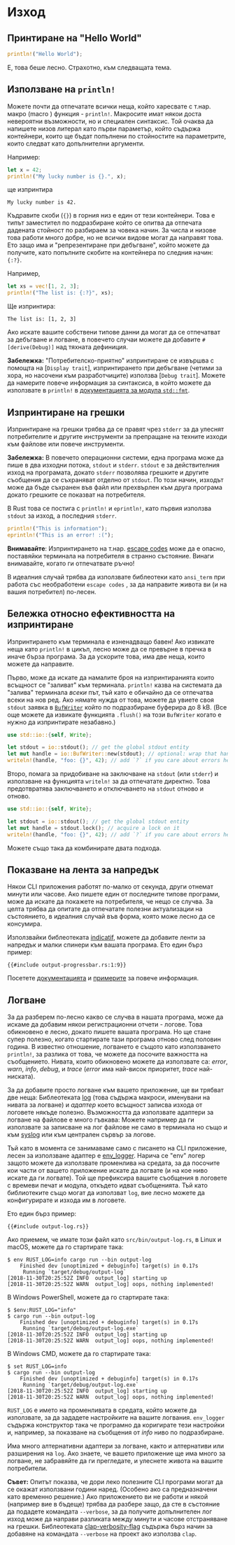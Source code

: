 # Изход

## Принтиране на "Hello World"

```rust
println!("Hello World");
```

Е, това беше лесно.
Страхотно, към следващата тема.

## Използване на `println!`

Можете почти да отпечатате всички неща, който харесвате
с т.нар. макро (macro ) функция - `println!`.
Макросите имат някои доста невероятни възможности,
но и специален синтаксис.
Той очаква да напишете низов литерал като първи параметър,
който съдържа контейнери, които ще бъдат попълнени
по стойностите на параметрите, които следват като допълнителни аргументи.

Например:

```rust
let x = 42;
println!("My lucky number is {}.", x);
```

ще изпринтира

```console
My lucky number is 42.
```

Къдравите скоби (`{}`) в горния низ е един от тези контейнери.
Това е типът заместител по подразбиране
който се опитва да отпечата дадената стойност по разбираем за човека начин.
За числа и низове това работи много добре,
но не всички видове могат да направят това.
Ето защо има и "репрезентиране при дебъгване",
който можете да получите, като попълните скобите на контейнера по следния начин: `{:?}`.

Например,

```rust
let xs = vec![1, 2, 3];
println!("The list is: {:?}", xs);
```

Ще изпринтира:

```console
The list is: [1, 2, 3]
```

Ако искате вашите собствени типове данни да могат да се отпечатват за дебъгване и логване,
в повечето случаи можете да добавите `#[derive(Debug)]` над тяхната дефиниция.

<aside>

**Забележка:**
"Потребителско-приятно" изпринтиране се извършва с помощта на [`Display trait`],
изпринтирането при дебъгване (четими за хора, но насочени към разработчиците) използва [`Debug trait`].
Можете да намерите повече информация за синтаксиса, в който можете да използвате в `println!`
в [документацията за модула `std::fmt`][std::fmt].

[std::fmt]: https://doc.rust-lang.org/1.39.0/std/fmt/index.html

</aside>

## Изпринтиране на грешки

Изпринтиране на грешки трябва да се правят чрез `stderr`
за да улеснят потребителите
и другите инструменти
за препращане на техните изходи към файлове
или повече инструменти.

<aside>

**Забележка:**
В повечето операционни системи,
една програма може да пише в два изходни потока, `stdout` и `stderr`.
`stdout` е за действителния изход на програмата,
докато `stderr` позволява грешките и другите съобщения да се съхраняват отделно от `stdout`.
По този начин,
изходът може да бъде съхранен във файл или прехвърлен към друга програма
докато грешките се показват на потребителя.

</aside>

В Rust това се постига
с `println!` и `eprintln!`,
като първия използва `stdout` за изход,
а последния `stderr`.

```rust
println!("This is information");
eprintln!("This is an error! :(");
```

<aside>

**Внимавайте**: Изпринтирането на т.нар. [escape codes] може да е опасно,
поставяйки терминала на потребителя в странно състояние.
Винаги внимавайте, когато ги отпечатвате ръчно!

[escape codes]: https://en.wikipedia.org/wiki/ANSI_escape_code

В идеалния случай трябва да използвате библеотеки като `ansi_term`
при работа със необработени `escape codes`
, за да направите живота ви (и на вашия потребител) по-лесен.

</aside>

## Бележка относно ефективността на изпринтиране

Изпринтирането към терминала е изненадващо бавен!
Ако извикате неща като `println!` в цикъл,
лесно може да се превърне в пречка в иначе бърза програма.
За да ускорите това,
има две неща, които можете да направите.

Първо,
може да искате да намалите броя на изпринтиранията
които всъщност се "заливат" към терминала.
`println!` казва на системата да "залива" терминала _всеки_ път,
тъй като е обичайно да се отпечатва всеки на нов ред.
Ако нямате нужда от това,
можете да увиете своя `stdout` заявка в [`BufWriter`]
който по подразбиране буферира до 8 kB.
(Все още можете да извикате функцията `.flush()` на този `BufWriter`
когато е нужно да изпринтирате незабавно.)

```rust
use std::io::{self, Write};

let stdout = io::stdout(); // get the global stdout entity
let mut handle = io::BufWriter::new(stdout); // optional: wrap that handle in a buffer
writeln!(handle, "foo: {}", 42); // add `?` if you care about errors here
```

Второ,
помага за придобиване на заключване на `stdout` (или `stderr`)
и използване на функцията `writeln!` за да отпечатате директно.
Това предотвратява заключването и отключването на `stdout` отново и отново.

```rust
use std::io::{self, Write};

let stdout = io::stdout(); // get the global stdout entity
let mut handle = stdout.lock(); // acquire a lock on it
writeln!(handle, "foo: {}", 42); // add `?` if you care about errors here
```

Можете също така да комбинирате двата подхода.

[`BufWriter`]: https://doc.rust-lang.org/1.39.0/std/io/struct.BufWriter.html

## Показване на лента за напредък

Някои CLI приложения работят по-малко от секунда,
други отнемат минути или часове.
Ако пишете един от последните типове програми,
може да искате да покажете на потребителя, че нещо се случва.
За целта трябва да опитате да отпечатате полезни актуализации на състоянието,
в идеалния случай във форма, която може лесно да се консумира.

Използвайки библеотеката [indicatif],
можете да добавите ленти за напредък
и малки спинери към вашата програма.
Ето един бърз пример:

```rust,ignore
{{#include output-progressbar.rs:1:9}}
```

Посетете [документацията][indicatif docs]
и [примерите][indicatif examples]
за повече информация.

[indicatif]: https://crates.io/crates/indicatif
[indicatif docs]: https://docs.rs/indicatif
[indicatif examples]: https://github.com/mitsuhiko/indicatif/tree/master/examples

## Логване

За да разберем по-лесно какво се случва в нашата програма,
може да искаме да добавим някои регистрационни отчети - логове.
Това обикновено е лесно, докато пишете вашата програма.
Но ще стане супер полезно, когато стартирате тази програма отново след половин година.
В известно отношение,
логването е същото като използването `println!`,
за разлика от това, че можете да посочите важността на съобщението.
Нивата, които обикновено можете да използвате са: _error_, _warn_, _info_, _debug_, и _trace_
(_error_ има най-висок приоритет, _trace_ най-ниската).

За да добавите просто логване към вашето приложение,
ще ви трябват две неща:
Библеотеката [log] (това съдържа макроси, именувани на нивата за логване)
и _адаптер_ което всъщност записва изхода от логовете някъде полезно.
Възможността да използвате адаптери за логване на файлове е много гъвкава:
Можете например да ги използвате за записване на лог файлове не само в терминала
но също и към [syslog] или към централен сървър за логове.

[syslog]: https://en.wikipedia.org/wiki/Syslog

Тъй като в момента се занимаваме само с писането на CLI приложение,
лесен за използване адаптер е [env_logger].
Нарича се "env" логер защото можете да използвате
променлива на средата, за да посочите кои части от вашето приложение
искате да логвате
(и на кое ниво искате да ги логвате).
Той ще префиксира вашите съобщения в логовете с времеви печат
и модула, откъдето идват съобщенията.
Тъй като библиотеките също могат да използват `log`,
вие лесно можете да конфигурирате и изхода им в логовете.

[log]: https://crates.io/crates/log
[env_logger]: https://crates.io/crates/env_logger

Ето един бърз пример:

```rust,ignore
{{#include output-log.rs}}
```

Ако приемем, че имате този файл като `src/bin/output-log.rs`,
в Linux и macOS, можете да го стартирате така:

```console
$ env RUST_LOG=info cargo run --bin output-log
    Finished dev [unoptimized + debuginfo] target(s) in 0.17s
     Running `target/debug/output-log`
[2018-11-30T20:25:52Z INFO  output_log] starting up
[2018-11-30T20:25:52Z WARN  output_log] oops, nothing implemented!
```

В Windows PowerShell, можете да го стартирате така:

```console
$ $env:RUST_LOG="info"
$ cargo run --bin output-log
    Finished dev [unoptimized + debuginfo] target(s) in 0.17s
     Running `target/debug/output-log.exe`
[2018-11-30T20:25:52Z INFO  output_log] starting up
[2018-11-30T20:25:52Z WARN  output_log] oops, nothing implemented!
```

В Windows CMD, можете да го стартирате така:

```console
$ set RUST_LOG=info
$ cargo run --bin output-log
    Finished dev [unoptimized + debuginfo] target(s) in 0.17s
     Running `target/debug/output-log.exe`
[2018-11-30T20:25:52Z INFO  output_log] starting up
[2018-11-30T20:25:52Z WARN  output_log] oops, nothing implemented!
```

`RUST_LOG` е името на променливата в средата, който
можете да използвате, за да зададете настройките на вашите логвания.
`env_logger` съдържа конструктор
така че програмно да коригирате тези настройки
и, например, за показване на съобщения от _info_ ниво по подразбиране.

Има много алтернативни адаптери за логване,
както и алтернативи или разширения на `log`.
Ако знаете, че вашето приложение ще има много за логване,
не забравяйте да ги прегледате,
и улеснете живота на вашите потребители.

<aside>

**Съвет:**
Опитът показва, че дори леко полезните CLI програми могат да се окажат използвани години наред.
(Особено ако са предназначени като временно решение.)
Ако приложението ви не работи
и някой (например вие в бъдеще) трябва да разбере защо,
да сте в състояние да подадете командата `--verbose`, за да получите допълнителен лог изход
може да направи разликата между минути и часове отстраняване на грешки.
Библеотеката [clap-verbosity-flag] съдържа бърз начин
за добавяне на командата `--verbose` на проект ако използва `clap`.

[clap-verbosity-flag]: https://crates.io/crates/clap-verbosity-flag

</aside>
